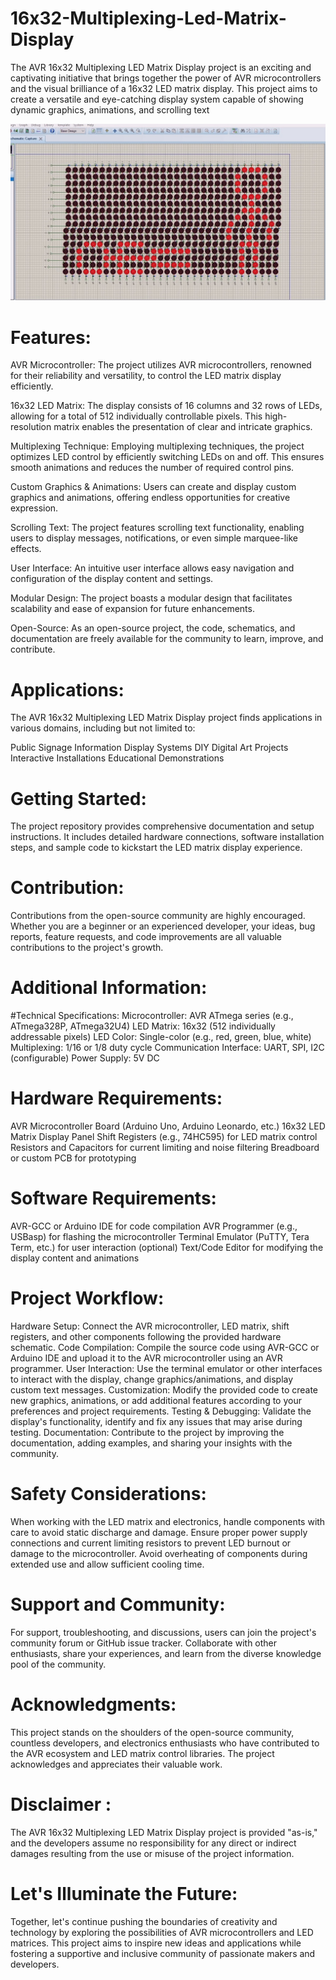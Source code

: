 # 16x32-Multiplexing-Led-Matrix-Display
The AVR 16x32 Multiplexing LED Matrix Display project is an exciting and captivating initiative that brings together the power of AVR microcontrollers and the visual brilliance of a 16x32 LED matrix display. This project aims to create a versatile and eye-catching display system capable of showing dynamic graphics, animations, and scrolling text

![1](https://github.com/mohamedaymankills/16-x-32-Multiplexing-Led-Matrix-Display/blob/main/images/1.jpg?raw=true)
# Features:
AVR Microcontroller: The project utilizes AVR microcontrollers, renowned for their reliability and versatility, to control the LED matrix display efficiently.

16x32 LED Matrix: The display consists of 16 columns and 32 rows of LEDs, allowing for a total of 512 individually controllable pixels. This high-resolution matrix enables the presentation of clear and intricate graphics.

Multiplexing Technique: Employing multiplexing techniques, the project optimizes LED control by efficiently switching LEDs on and off. This ensures smooth animations and reduces the number of required control pins.

Custom Graphics & Animations: Users can create and display custom graphics and animations, offering endless opportunities for creative expression.

Scrolling Text: The project features scrolling text functionality, enabling users to display messages, notifications, or even simple marquee-like effects.

User Interface: An intuitive user interface allows easy navigation and configuration of the display content and settings.

Modular Design: The project boasts a modular design that facilitates scalability and ease of expansion for future enhancements.

Open-Source: As an open-source project, the code, schematics, and documentation are freely available for the community to learn, improve, and contribute.

# Applications:
The AVR 16x32 Multiplexing LED Matrix Display project finds applications in various domains, including but not limited to:

Public Signage
Information Display Systems
DIY Digital Art Projects
Interactive Installations
Educational Demonstrations

# Getting Started:
The project repository provides comprehensive documentation and setup instructions. It includes detailed hardware connections, software installation steps, and sample code to kickstart the LED matrix display experience.

# Contribution:
Contributions from the open-source community are highly encouraged. Whether you are a beginner or an experienced developer, your ideas, bug reports, feature requests, and code improvements are all valuable contributions to the project's growth.

# Additional Information:


#Technical Specifications:
Microcontroller: AVR ATmega series (e.g., ATmega328P, ATmega32U4)
LED Matrix: 16x32 (512 individually addressable pixels)
LED Color: Single-color (e.g., red, green, blue, white)
Multiplexing: 1/16 or 1/8 duty cycle
Communication Interface: UART, SPI, I2C (configurable)
Power Supply: 5V DC

# Hardware Requirements:
AVR Microcontroller Board (Arduino Uno, Arduino Leonardo, etc.)
16x32 LED Matrix Display Panel
Shift Registers (e.g., 74HC595) for LED matrix control
Resistors and Capacitors for current limiting and noise filtering
Breadboard or custom PCB for prototyping

# Software Requirements:
AVR-GCC or Arduino IDE for code compilation
AVR Programmer (e.g., USBasp) for flashing the microcontroller
Terminal Emulator (PuTTY, Tera Term, etc.) for user interaction (optional)
Text/Code Editor for modifying the display content and animations

# Project Workflow:
Hardware Setup: Connect the AVR microcontroller, LED matrix, shift registers, and other components following the provided hardware schematic.
Code Compilation: Compile the source code using AVR-GCC or Arduino IDE and upload it to the AVR microcontroller using an AVR programmer.
User Interaction: Use the terminal emulator or other interfaces to interact with the display, change graphics/animations, and display custom text messages.
Customization: Modify the provided code to create new graphics, animations, or add additional features according to your preferences and project requirements.
Testing & Debugging: Validate the display's functionality, identify and fix any issues that may arise during testing.
Documentation: Contribute to the project by improving the documentation, adding examples, and sharing your insights with the community.

# Safety Considerations:
When working with the LED matrix and electronics, handle components with care to avoid static discharge and damage.
Ensure proper power supply connections and current limiting resistors to prevent LED burnout or damage to the microcontroller.
Avoid overheating of components during extended use and allow sufficient cooling time.

# Support and Community:
For support, troubleshooting, and discussions, users can join the project's community forum or GitHub issue tracker.
Collaborate with other enthusiasts, share your experiences, and learn from the diverse knowledge pool of the community.

# Acknowledgments:
This project stands on the shoulders of the open-source community, countless developers, and electronics enthusiasts who have contributed to the AVR ecosystem and LED matrix control libraries. The project acknowledges and appreciates their valuable work.

# Disclaimer :
The AVR 16x32 Multiplexing LED Matrix Display project is provided "as-is," and the developers assume no responsibility for any direct or indirect damages resulting from the use or misuse of the project information.

# Let's Illuminate the Future:
Together, let's continue pushing the boundaries of creativity and technology by exploring the possibilities of AVR microcontrollers and LED matrices. This project aims to inspire new ideas and applications while fostering a supportive and inclusive community of passionate makers and developers.
